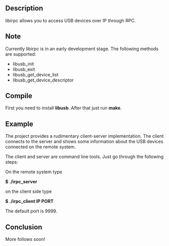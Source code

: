 Description
-----------

libirpc allows you to access USB devices over IP through RPC.

Note
----

Currently libirpc is in an early development stage. The following
methods are supported:

- libusb_init
- libusb_exit
- libusb_get_device_list
- libusb_get_device_descriptor

Compile
-------

First you need to install <b>libusb</b>. After that just run <b>make</b>.

Example
-------

The project provides a rudimentary client-server implementation.  The
client connects to the server and shows some information about the USB
devices connected on the remote system.

The client and server are command line tools. Just go through the
following steps:

On the remote system type

<b>$ ./irpc_server</b>

on the client side type

<b>$ ./irpc_client IP PORT</b>

The default port is 9999.

Conclusion
----------

More follows soon!









